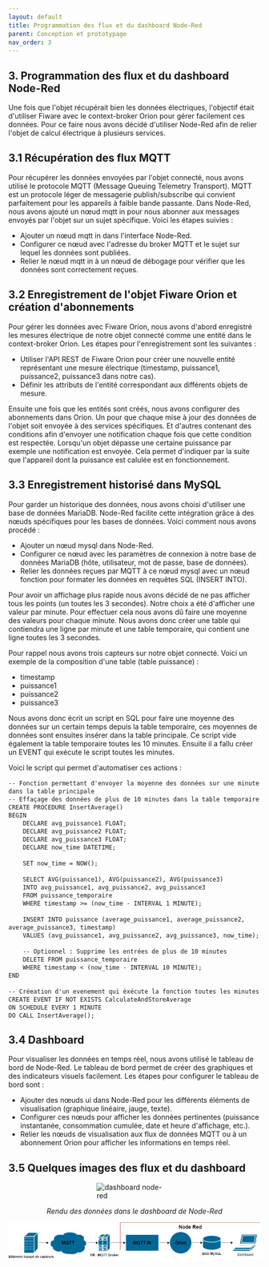 ```yaml
---
layout: default
title: Programmation des flux et du dashboard Node-Red
parent: Conception et prototypage
nav_order: 3
---
```


## 3. Programmation des flux et du dashboard Node-Red
Une fois que l'objet récupérait bien les données électriques, l'objectif était d'utiliser Fiware avec le context-broker Orion pour gérer facilement ces données. Pour ce faire nous avons décidé d'utiliser Node-Red afin de relier l'objet de calcul électrique à plusieurs services.

## 3.1 Récupération des flux MQTT
Pour récupérer les données envoyées par l'objet connecté, nous avons utilisé le protocole MQTT (Message Queuing Telemetry Transport). MQTT est un protocole léger de messagerie publish/subscribe qui convient parfaitement pour les appareils à faible bande passante. Dans Node-Red, nous avons ajouté un nœud mqtt in pour nous abonner aux messages envoyés par l'objet sur un sujet spécifique. Voici les étapes suivies :
- Ajouter un nœud mqtt in dans l'interface Node-Red.
- Configurer ce nœud avec l'adresse du broker MQTT et le sujet sur lequel les données sont publiées.
- Relier le nœud mqtt in à un nœud de débogage pour vérifier que les données sont correctement reçues.

## 3.2 Enregistrement de l'objet Fiware Orion et création d'abonnements
Pour gérer les données avec Fiware Orion, nous avons d'abord enregistré les mesures électrique de notre objet connecté comme une entité dans le context-broker Orion. Les étapes pour l'enregistrement sont les suivantes :
- Utiliser l'API REST de Fiware Orion pour créer une nouvelle entité représentant une mesure électrique (timestamp, puissance1, puissance2, puissance3 dans notre cas).
- Définir les attributs de l'entité correspondant aux différents objets de mesure.

Ensuite une fois que les entités sont créés, nous avons configurer des abonnements dans Orion. Un pour que chaque mise à jour des données de l'objet soit envoyée à des services spécifiques. Et d'autres contenant des conditions afin d'envoyer une notification chaque fois que cette condition est respectée. Lorsqu'un objet dépasse une certaine puissance par exemple une notification est envoyée. Cela permet d'indiquer par la suite que l'appareil dont la puissance est calulée est en fonctionnement.

## 3.3 Enregistrement historisé dans MySQL
Pour garder un historique des données, nous avons choisi d'utiliser une base de données MariaDB. Node-Red facilite cette intégration grâce à des nœuds spécifiques pour les bases de données. Voici comment nous avons procédé :
- Ajouter un nœud mysql dans Node-Red.
- Configurer ce nœud avec les paramètres de connexion à notre base de données MariaDB (hôte, utilisateur, mot de passe, base de données).
- Relier les données reçues par MQTT à ce nœud mysql avec un nœud fonction pour formater les données en requêtes SQL (INSERT INTO).

Pour avoir un affichage plus rapide nous avons décidé de ne pas afficher tous les points (un toutes les 3 secondes). Notre choix a été d'afficher une valeur par minute. Pour effectuer cela nous avons dû faire une moyenne des valeurs pour chaque minute. Nous avons donc créer une table qui contiendra une ligne par minute et une table temporaire, qui contient une ligne toutes les 3 secondes.

Pour rappel nous avons trois capteurs sur notre objet connecté. Voici un exemple de la composition d'une table (table puissance) :
- timestamp
- puissance1
- puissance2
- puissance3

Nous avons donc écrit un script en SQL pour faire une moyenne des données sur un certain temps depuis la table temporaire, ces moyennes de données sont ensuites insérer dans la table principale.
Ce script vide également la table temporaire toutes les 10 minutes.
Ensuite il a fallu créer un EVENT qui exécute le script toutes les minutes.

Voici le script qui permet d'automatiser ces actions : 
```
-- Fonction permettant d'envoyer la moyenne des données sur une minute dans la table principale
-- Effaçage des données de plus de 10 minutes dans la table temporaire
CREATE PROCEDURE InsertAverage()
BEGIN
    DECLARE avg_puissance1 FLOAT;
    DECLARE avg_puissance2 FLOAT;
    DECLARE avg_puissance3 FLOAT;
    DECLARE now_time DATETIME;

    SET now_time = NOW();

    SELECT AVG(puissance1), AVG(puissance2), AVG(puissance3)
    INTO avg_puissance1, avg_puissance2, avg_puissance3
    FROM puissance_temporaire
    WHERE timestamp >= (now_time - INTERVAL 1 MINUTE);

    INSERT INTO puissance (average_puissance1, average_puissance2, average_puissance3, timestamp)
    VALUES (avg_puissance1, avg_puissance2, avg_puissance3, now_time);

    -- Optionnel : Supprime les entrées de plus de 10 minutes
    DELETE FROM puissance_temporaire
    WHERE timestamp < (now_time - INTERVAL 10 MINUTE);
END

-- Créeation d'un evenement qui éxécute la fonction toutes les minutes
CREATE EVENT IF NOT EXISTS CalculateAndStoreAverage
ON SCHEDULE EVERY 1 MINUTE
DO CALL InsertAverage();

```
## 3.4 Dashboard
Pour visualiser les données en temps réel, nous avons utilisé le tableau de bord de Node-Red. Le tableau de bord permet de créer des graphiques et des indicateurs visuels facilement. Les étapes pour configurer le tableau de bord sont :
- Ajouter des nœuds ui dans Node-Red pour les différents éléments de visualisation (graphique linéaire, jauge, texte).
- Configurer ces nœuds pour afficher les données pertinentes (puissance instantanée, consommation cumulée, date et heure d'affichage, etc.).
- Relier les nœuds de visualisation aux flux de données MQTT ou à un abonnement Orion pour afficher les informations en temps réel.

## 3.5 Quelques images des flux et du dashboard

<img
    style="display: block; 
           margin-left: auto;
           margin-right: auto;
           width: 30%;"
src="../../images/dashboard_node-red.jpg"
alt="dashboard node-red">
<p style="text-align: center;"><em>Rendu des données dans le dashboard de Node-Red</em></p>

![Schema de fonctionnement de Node Red et de la BDD](../../images/Schema_nodeRed_BDD.png)
